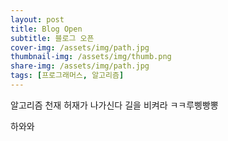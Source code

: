 ```yaml
---
layout: post
title: Blog Open
subtitle: 블로그 오픈
cover-img: /assets/img/path.jpg
thumbnail-img: /assets/img/thumb.png
share-img: /assets/img/path.jpg
tags: [프로그래머스, 알고리즘]
---
```


알고리즘 천재 허재가 나가신다 길을 비켜라
ㅋㅋ루삥빵뽕


하와와
